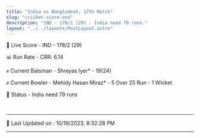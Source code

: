 ```yaml
---
title: "India vs Bangladesh, 17th Match"
slug: "cricket-score-one"
description: "IND - 178/2 (29) - India need 79 runs."
layout: "../../layouts/PostLayout.astro"
---
```


🔴 Live Score - IND - 178/2 (29)  

📊 Run Rate - CRR: 6.14  

✊ Current Batsman - Shreyas Iyer* - 19(24)  

✊ Current Bowler - Mehidy Hasan Miraz* - 5 Over 25 Run - 1 Wicket  

📑 Status - India need 79 runs

<br />

***

📝 Last Updated on : 10/19/2023, 8:32:28 PM

***

